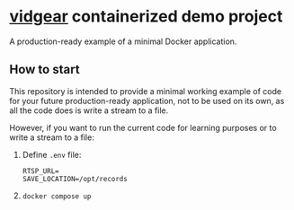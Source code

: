 # [vidgear](https://github.com/abhiTronix/vidgear) containerized demo project

A production-ready example of a minimal Docker application.

## How to start

This repository is intended to provide a minimal working example of code for your future production-ready application, not to be used on its own, as all the code does is write a stream to a file.

However, if you want to run the current code for learning purposes or to write a stream to a file:

1. Define `.env` file:

   ```env
   RTSP_URL=
   SAVE_LOCATION=/opt/records
   ```

2. `docker compose up`
